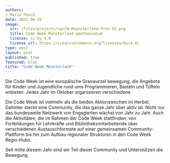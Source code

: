 ```yaml
---
authors:
- Mario Pesch
date: 2022-06-26
image:
  src: /files/projects/cw/CW-Muensterland-Prev-05.png
  title: Code Week Münsterland openSenseLab
  license: cc-by 4.0
  license_url: https://creativecommons.org/licenses/by/4.0/
type: post
layout: post
published: true
featured: blue
title: "Code Week Münsterland"
---
```


Die Code Week ist eine europäische Graswurzel bewegung, die Angebote für Kinder und Jugendliche rund ums Programmieren, Basteln und Tüfteln anbieten. Jedes Jahr im Oktober organisieren verschiedene 

Die Code Week ist vielmehr als die beiden Aktionswochen im Herbst. Dahinter steckt eine Community, die das ganze Jahr über aktiv ist. Nicht nur das bundesweite Netzwerk von Engagierten wächst von Jahr zu Jahr. Auch die Aktivitäten, die im Rahmen der Code Week stattfinden: von Fortbildungen für Lehrkräfte und Bibliotheksmitarbeitende über verschiedenen Austauschformate auf einer gemeinsamen Community-Plattform bis hin zum Aufbau regionaler Strukturen in den Code Week Regio-Hubs. 

Seit mitte diesem Jahr sind wir Teil dieser Community und Unterstützen die Bewegung 